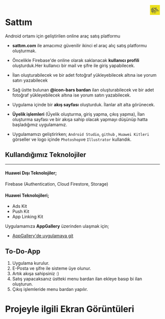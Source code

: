 <img src="https://github.com/ErenYalcn/sattimcom/blob/master/app/src/main/res/drawable/sattimcomcom.jpg" align="right" style="height: 32px"/>

# Sattım
Android ortamı için geliştirilen online araç satış platformu
* **sattım.com** ile amacımız güvenilir ikinci el araç alıç satış platformu oluşturmak.


* Öncelikle Firebase'de online olarak saklanacak **kullanıcı profili** oluşturduk.Her kullanıcı bir mail ve şifre ile giriş yapabilecek. 

* İlan oluşturabilecek ve bir adet fotoğraf yükleyebilecek altına ise yorum satırı yazabilecek 


* Sağ üstte bulunan **@icon-bars bardan**  ilan oluşturabilecek ve bir adet fotoğraf yükleyebilecek altına ise yorum satırı yazabilecek.

* Uygulama içinde bir **akış sayfası** oluşturduk. İlanlar alt alta görünecek. 
* **Üyelik işlemleri** (Üyelik oluşturma, giriş yapma, çıkış yapma), İlan oluşturma sayfası ve bir akışa sahip olacak yapmayı düşünüp hatta başladığımız uygulamamız.


  
* Uygulamamızı geliştirirken;  `Android Studio`, `github` , `Huawei Kitleri` görseller ve logo içinde `Photoshop`ve `Illustrator` kullandık.



## Kullandığımız Teknolojiler
---


#### Huawei Dışı Teknolojiler;
Firebase (Authentication, Cloud Firestore, Storage)

#### Huawei Teknolojileri;
* Ads Kit
* Push Kit
* App Linking Kit


Uygulamamıza **AppGallery** üzerinden ulaşmak için;

* [AppGallery'de uygulamaya git ](https://sattimcom.dre.agconnect.link/x2pW)

## To-Do-App
1. Uygulama kurulur.
2. E-Posta ve şifre ile sisteme üye olunur.
3. Artık akışa sahipsiniz :)
4. Satış yapacaksanız üstteki menu bardan ilan ekleye basıp bi ilan oluşturun.
5. Çıkış işlemleride menu bardan yapılır.


# Projeyle ilgili Ekran Görüntüleri

